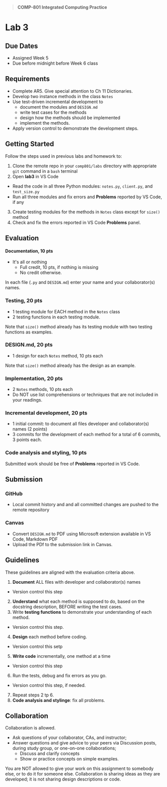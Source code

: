 > **COMP-801 Integrated Computing Practice**
# Lab 3

## Due Dates
- Assigned Week 5
- Due before midnight before Week 6 class

## Requirements
- Complete AR5. Give special attention to Ch 11 Dictionaries.
- Develop two instance methods in the class `Notes`
- Use test-driven incremental development to
  - document the modules and `DESIGN.md`
  - write test cases for the methods
  - design how the methods should be implemented
  - implement the methods.
- Apply version control to demonstrate the development steps. 

## Getting Started
Follow the steps used in previous labs and homework to:
1. Clone the remote repo in your `comp801/labs` directory with appropriate `git` command in a `bash` terminal
2. Open **lab3** in VS Code
  - Read the code in all three Python modules: `notes.py`,  `client.py`, and `test_size.py`
  - Run all three modules and fix errors and **Problems** reported by VS Code, if any
3. Create testing modules for the methods in `Notes` class except for `size()` method
4. Check and fix the errors reported in VS Code **Problems** panel.

## Evaluation
#### Documentation, 10 pts
- It's all or nothing
  - Full credit, 10 pts, if nothing is missing
  - No credit otherwise.

In each file (`.py` and `DESIGN.md`) enter your name and your collaborator(s) names. 

### Testing, 20 pts
- 1 testing module for EACH method in the `Notes` class
- 2 testing functions in each testing module. 

Note that `size()` method already has its testing module with two testing functions as examples. 

### DESIGN.md, 20 pts
- 1 design for each `Notes` method, 10 pts each

Note that `size()` method already has the design as an example. 

### Implementation, 20 pts
- 2 `Notes` methods, 10 pts each
- Do NOT use list comprehensions or techniques that are not included in your readings.  

### Incremental development, 20 pts
- 1 initial commit: to document all files developer and collaborator(s) names (2 points)
- 3 commits for the development of each method for a total of 6 commits, 3 points each. 

### Code analysis and styling, 10 pts
Submitted work should be free of **Problems** reported in VS Code. 

## Submission
### GitHub
- Local commit history and and all committed changes are pushed to the remote repository

### Canvas
- Convert `DESIGN.md` to PDF using Microsoft extension available in VS Code, Markdown PDF
- Upload the PDf to the submission link in Canvas.

## Guidelines
These guidelines are aligned with the evaluation criteria above. 

1. **Document** ALL files with developer and collaborator(s) names
  - Version control this step
2. **Understand** what each method is supposed to do, based on the docstring 
   description, BEFORE writing the test cases.
3. Write **testing functions** to demonstrate your understanding of each method.
  - Version control this step.
4. **Design** each method before coding.
  - Version control this setp
5. **Write code** incrementally, one method at a time
  - Version control this step
6. Run the tests, debug and fix errors as you go.
  - Version control this step, if needed.
7. Repeat steps 2 tp 6.
8. **Code analysis and stylinge**: fix all problems.

## Collaboration
Collaboration is allowed.

- Ask questions of your collaborator, CAs, and instructor; 
- Answer questions and give advice to your peers via Discussion posts, during study group, or one-on-one collaborations;  
  - Discuss and clarify concepts
  - Show or practice concepts on simple examples. 

You are NOT allowed to give your work on this assignment to somebody else,
  or to do it for someone else. Collaboration is sharing ideas as they are 
  developed; it is not sharing design descriptions or code. 


